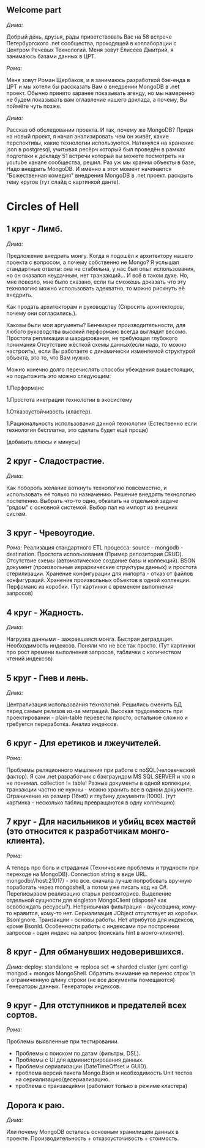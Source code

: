 ﻿## Welcome part

*Дима:*

Добрый день, друзья, рады приветствовать Вас на 58 встрече Петербургского .net сообщества, проходящей в коллаборации с Центром Речевых Технологий. 
Меня зовут Елисеев Дмитрий, я занимаюсь базами данных в ЦРТ. 

*Рома:*

Меня зовут Роман Щербаков, и я занимаюсь разработкой бэк-енда в ЦРТ и мы хотели бы рассказать Вам о внедрении MongoDB в .net проект. 
Обычно принято заранее показывать агенду, но мы намеренно не будем показывать вам оглавление нашего доклада, а почему, Вы поймёте чуть позже.

*Дима:*

Рассказ об обследовании проекта.
И так, почему же MongoDB? Придя на новый проект, я начал анализировать чем он живёт, какие перспективы, какие технологии используются. 
Наткнулся на хранение json в postgresql, учитывая ресёрч который был проведён в рамках подготвки к докладу 51 встречи который вы 
можете посмотреть на youtube канале сообщества, решил. Раз уж мы храним объекты в базе, Надо внедрить MongoDB. 
И именно в этот момент начинается "Божественная комедия" внедрения MongoDB в .net проект.
раскрыть тему кругов (тут слайд с картинкой данте).

#  Circles of Hell

## 1 круг - Лимб. 

*Дима:*

Предложение внедрить монгу. 
Когда я подошёл к архитектору нашего проекта с вопросом, а почему собственно не Mongo? 
Я услышал стандартные ответы: она не стабильна, у нас был опыт использования, но он оказался неудачным, нет транзакций... 
И всё в таком духе. Но, мне повезло, мне было сказано, если ты сможешь доказать что эту технологию можно 
использовать адекватно, то можно рискнуть её внедрить.

Как продать архитекторам и руководству (Спросить архитекторов, почему они согласились.). 

Каковы были мои аргументы? 
Бенчмарки производительности, для любого руководства высокий перформанс всегда выглядит весомо. 
Простота репликации и шардирования, не требующая глубокого понимания 
Отсутствие жёсткой схемы данных(если надо, то можно настроить), если Вы работаете с динамически изменяемой структурой объекта, это то, что Вам нужно.

Можно конечно долго перечислять способы убеждения вышестоящих, но подытожить это можно следующим:

1.Перформанс

1.Простота инеграции технологии в экосистему

1.Отказоустойчивость (кластер).

1.Рациональность использования данной технологии (Естественно если технология бесплатна, это сделать будет ещё проще)

(добавить плюсы и минусы)

## 2 круг - Сладострастие.

*Дима:* 

Как побороть желание воткнуть технологию повсеместно, и использовать её только по назначению.
Решение внедрять технологию постепенно. 
Выбрать что-то одно, обкатать на отдельной задаче "рядом" с основной системой.
Выбор пал на импорт из внешних систем.


## 3 круг - Чревоугодие.

*Рома:*
Реализация стандартного  ETL процесса: source - mongodb - destination.
Простота использования (Пример репозитория CRUD).
Отсутствие схемы (автоматическое создание базы и коллекций).
BSON документ (произвольные иерархические структуры данных) и простота стерилизации.
Хранение конфигурации для импорта - отказ от файлов конфигураций. 
Хранение произвольных объектов в одной коллекции.
Перфоманс из коробки.
(Тут картинки с временем выполнения запросов)


## 4 круг - Жадность.

*Дима:*

Нагрузка данными - зажравшаяся монга.
Быстрая деградация. 
Необходимость индексов.
Поняли что не все так просто.
(Тут картинки про рост времени выполнения запросов, таблички с количеством чтений индексов)


## 5 круг - Гнев и лень.

*Дима:*

Централизация использования технологий.
Решились сменить БД перед самым релизов из-за миграций.
Высокая трудоемкость при проектировании - plain-table перевести просто, остальное сложно и требуется переработка.
Анализ индексов.


## 6 круг - Для еретиков и лжеучителей.

*Рома:*

Проблемы реляционного мышления при работе с noSQL(человеческий фактор).
Я сам .net разработчик с бэкграундом MS SQL SERVER и что я не понимал.
collection != table!
Разные документы в одной коллекции, транзакции частно не нужны - можно хранить все в одном документе.
Ограничение на размер (16мб) и глубину документа (1000).
(тут картинка - несколько таблиц превращаются в одну коллекцию)

## 7 круг - Для насильников и убийц всех мастей (это относится к разработчикам монго-клиента).

*Рома:*

А теперь про боль и страдания (Технические проблемы и трудности при переходе на MongoDB).
Connection string в виде URL. mongodb://host:21017/ - это все.
сначала лучше попробовать вручную поработать через mongoshell, а потом уже писать код на C#.
Переписываем реализацию старых репозиториев.
Выделение отдельной сущности для singleton MongoClient (dispose? как освобождать ресурсы?).
Непривычная фильтрация - вкусовщина, кому-то нравится, кому-то нет.
Сериализация JObject отсутствует из коробки. BsonIgnore.
Транзакции - основы работы.
Нет атрибутов для индексов, кроме BsonId.
Особенности работы с индексами при построении запросов - один индекс на запрос (поискать hint в монго-клиенте).


## 8 круг - Для обманувших недоверившихся.

*Дима:*
deploy: standalone => reploca set => sharded cluster (yml config)
mongod + mongos
MongoShell.
Обратить внимание на перенос строк \n и ограниченную длину строки (не все документы помещаются)
Генераторы данных.
Генераторы индексов.


## 9 круг - Для отступников и предателей всех сортов.

*Рома:*

Проблемы выявленные при тестировании.
- Проблемы с поиском по датам (фильтры, DSL).
- Проблемы с UI для администрирования данных.
- Проблемы сериализации (DateTimeOffset и GUID). 
- проблема версий пакета Mongo.Bson и необходимость Unit тестов на сериализацию/десериализацию.
- проблема с транзакциями (работают только в режиме кластера)

## Дорога к раю.

*Дима:*

Или почему MongoDB осталась основным хранилищем данных в проекте.
Производительность + отказоусточивость + стоимость.




















